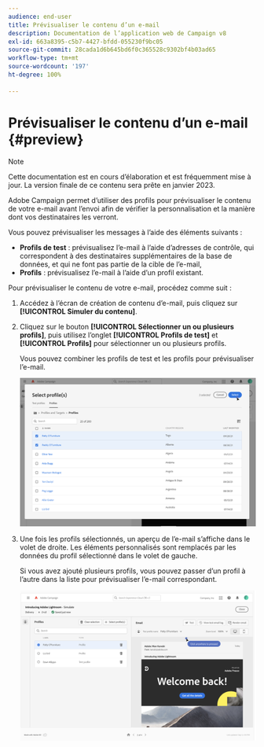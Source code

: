 ```yaml
---
audience: end-user
title: Prévisualiser le contenu d’un e-mail
description: Documentation de l’application web de Campaign v8
exl-id: 663a8395-c5b7-4427-bfdd-055230f9bc05
source-git-commit: 28cada1d6b645bd6f0c365528c9302bf4b03ad65
workflow-type: tm+mt
source-wordcount: '197'
ht-degree: 100%

---
```


# Prévisualiser le contenu d’un e-mail {#preview}

>[!NOTE]
>
>Cette documentation est en cours d’élaboration et est fréquemment mise à jour. La version finale de ce contenu sera prête en janvier 2023.

Adobe Campaign permet d’utiliser des profils pour prévisualiser le contenu de votre e-mail avant l’envoi afin de vérifier la personnalisation et la manière dont vos destinataires les verront.

Vous pouvez prévisualiser les messages à l’aide des éléments suivants :

* **Profils de test** : prévisualisez l’e-mail à l’aide d’adresses de contrôle, qui correspondent à des destinataires supplémentaires de la base de données, et qui ne font pas partie de la cible de l’e-mail,
* **Profils** : prévisualisez l’e-mail à l’aide d’un profil existant.

Pour prévisualiser le contenu de votre e-mail, procédez comme suit :

1. Accédez à l’écran de création de contenu d’e-mail, puis cliquez sur **[!UICONTROL Simuler du contenu]**.

1. Cliquez sur le bouton **[!UICONTROL Sélectionner un ou plusieurs profils]**, puis utilisez l’onglet **[!UICONTROL Profils de test]** et **[!UICONTROL Profils]** pour sélectionner un ou plusieurs profils.

   Vous pouvez combiner les profils de test et les profils pour prévisualiser l’e-mail.

   ![](assets/preview-profile.png)

1. Une fois les profils sélectionnés, un aperçu de l’e-mail s’affiche dans le volet de droite. Les éléments personnalisés sont remplacés par les données du profil sélectionné dans le volet de gauche.

   Si vous avez ajouté plusieurs profils, vous pouvez passer d’un profil à l’autre dans la liste pour prévisualiser l’e-mail correspondant.

   ![](assets/preview.png)
